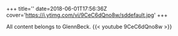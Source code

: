 +++
title=''
date=2018-06-01T17:56:36Z
cover='https://i.ytimg.com/vi/9CeC6dQno8w/sddefault.jpg'
+++

All content belongs to GlennBeck.
{{< youtube 9CeC6dQno8w >}}
